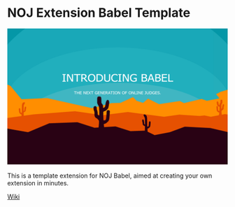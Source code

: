 # NOJ Extension Babel Template

![Babel](docs/resources/babel.png)

This is a template extension for NOJ Babel, aimed at creating your own extension in minutes.

[Wiki](https://github.com/NJUPTAAA/NOJ_Extension_Babel_Template/wiki)
